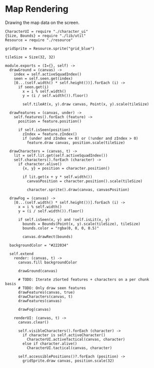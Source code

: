 Map Rendering
=============

Drawing the map data on the screen.

    CharacterUI = require "./character_ui"
    {Size, Bounds} = require "./lib/util"
    Resource = require "./resource"

    gridSprite = Resource.sprite("grid_blue")

    tileSize = Size(32, 32)

    module.exports = (I={}, self) ->
      drawGround = (canvas) ->
        index = self.activeSquadIndex()
        seen = self.seen.get(index)
        [0...(self.width() * self.height())].forEach (i) ->
          if seen.get(i)
            x = i % self.width()
            y = (i / self.width()).floor()

            self.tileAt(x, y).draw canvas, Point(x, y).scale(tileSize)

      drawFeatures = (canvas, under) ->
        self.features().forEach (feature) ->
          position = feature.position()

          if self.isSeen(position)
            zIndex = feature.zIndex()
            if (under and zIndex <= 0) or (!under and zIndex > 0)
              feature.draw canvas, position.scale(tileSize)
  
      drawCharacters = (canvas, t) ->
        lit = self.lit.get(self.activeSquadIndex())
        self.characters().forEach (character) ->
          if character.alive()
            {x, y} = position = character.position()
  
            if lit.get(x + y * self.width())
              canvasPosition = character.position().scale(tileSize)
    
              character.sprite().draw(canvas, canvasPosition)

      drawFog = (canvas) ->
        [0...(self.width() * self.height())].forEach (i) ->
          x = i % self.width()
          y = (i / self.width()).floor()

          if self.isSeen(x, y) and !self.isLit(x, y)
            bounds = Bounds(Point(x, y).scale(tileSize), tileSize)
            bounds.color = "rgba(0, 0, 0, 0.5)"

            canvas.drawRect(bounds)

      backgroundColor = "#222034"

      self.extend
        render: (canvas, t) ->
          canvas.fill backgroundColor

          drawGround(canvas)

          # TODO: Iterate zSorted features + characters on a per chunk basis
          # TODO: Only draw seen features
          drawFeatures(canvas, true)
          drawCharacters(canvas, t)
          drawFeatures(canvas)

          drawFog(canvas)

        renderUI: (canvas, t) ->
          canvas.clear()

          self.visibleCharacters().forEach (character) ->
            if character is self.activeCharacter()
              CharacterUI.activeTactical(canvas, character)
            else if character.alive()
              CharacterUI.tactical(canvas, character)

          self.accessiblePositions()?.forEach (position) ->
            gridSprite.draw canvas, position.scale(32)
